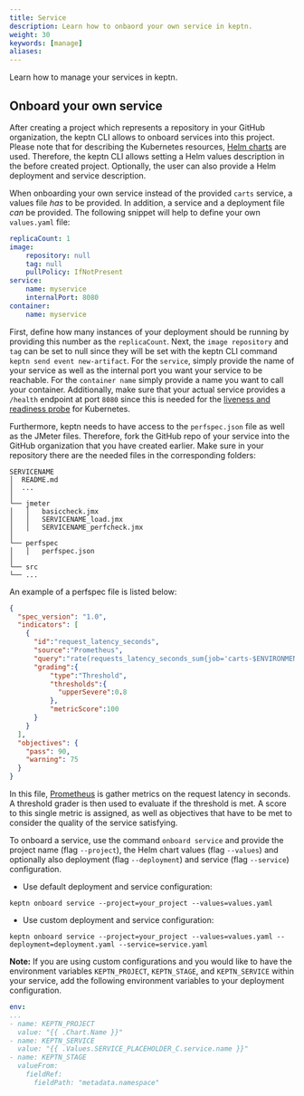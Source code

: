 ```yaml
---
title: Service
description: Learn how to onbaord your own service in keptn.
weight: 30
keywords: [manage]
aliases:
---
```


Learn how to manage your services in keptn.

## Onboard your own service

After creating a project which represents a repository in your GitHub organization, the keptn CLI allows to onboard services into this project. Please note that for describing the Kubernetes resources, [Helm charts](https://helm.sh/) are used. Therefore, the keptn CLI allows setting a Helm values description in the before created project. Optionally, the user can also provide a Helm deployment and service description.

When onboarding your own service instead of the provided `carts` service, a values file _has_ to be provided. In addition, a service and a deployment file _can_ be provided.
The following snippet will help to define your own `values.yaml` file:

```yaml
replicaCount: 1
image:
    repository: null
    tag: null
    pullPolicy: IfNotPresent
service:
    name: myservice 
    internalPort: 8080
container:
    name: myservice
```

First, define how many instances of your deployment should be running by providing this number as the `replicaCount`. Next, the `image repository` and `tag` can be set to null since they will be set with the keptn CLI command `keptn send event new-artifact`. For the `service`, simply provide the name of your service as well as the internal port you want your service to be reachable. For the `container name` simply provide a name you want to call your container. Additionally, make sure that your actual service provides a `/health` endpoint at port `8080` since this is needed for the [liveness and readiness probe](https://kubernetes.io/docs/tasks/configure-pod-container/configure-liveness-readiness-probes/) for Kubernetes.

Furthermore, keptn needs to have access to the `perfspec.json` file as well as the JMeter files. Therefore, fork the GitHub repo of your service into the GitHub organization that you have created earlier.
Make sure in your repository there are the needed files in the corresponding folders:
```
SERVICENAME
│  README.md
│  ...    
│
└── jmeter
│   │   basiccheck.jmx
│   │   SERVICENAME_load.jmx
│   │   SERVICENAME_perfcheck.jmx
│   
└── perfspec
│   │   perfspec.json
│
└── src
└── ...
```

An example of a perfspec file is listed below:

```json
{
  "spec_version": "1.0",
  "indicators": [
    {
      "id":"request_latency_seconds",
      "source":"Prometheus",
      "query":"rate(requests_latency_seconds_sum{job='carts-$ENVIRONMENT'}[$DURATION_MINUTESm])/rate(requests_latency_seconds_count{job='carts-$ENVIRONMENT'}[$DURATION_MINUTESm])",
      "grading":{
          "type":"Threshold",
          "thresholds":{
            "upperSevere":0.8
          },
          "metricScore":100
      }
    }
  ],
  "objectives": {
    "pass": 90,
    "warning": 75
  }
}
```

In this file, [Prometheus](https://prometheus.io) is gather metrics on the request latency in seconds. A threshold grader is then used to evaluate if the threshold is met. A score to this single metric is assigned, as well as objectives that have to be met to consider the quality of the service satisfying.

To onboard a service, use the command `onboard service` and provide the project name (flag `--project`), the Helm chart values (flag `--values`) and optionally also deployment (flag `--deployment`) and service (flag `--service`) configuration.

- Use default deployment and service configuration:

```console
keptn onboard service --project=your_project --values=values.yaml
```

- Use custom deployment and service configuration:
  
```console
keptn onboard service --project=your_project --values=values.yaml --deployment=deployment.yaml --service=service.yaml
```

**Note:** If you are using custom configurations and you would like to have the environment variables `KEPTN_PROJECT`, `KEPTN_STAGE`, and `KEPTN_SERVICE` within your service, add the following environment variables to your deployment configuration.

  ```yaml
  env:
  ...
  - name: KEPTN_PROJECT
    value: "{{ .Chart.Name }}"
  - name: KEPTN_SERVICE
    value: "{{ .Values.SERVICE_PLACEHOLDER_C.service.name }}"
  - name: KEPTN_STAGE
    valueFrom:
      fieldRef:
        fieldPath: "metadata.namespace"
  ```

